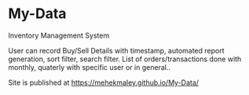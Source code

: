 # My-Data

Inventory Management System

User can record Buy/Sell Details with timestamp, automated report generation, sort filter, search filter.
List of orders/transactions done with monthly, quaterly with specific user or in general..

Site is published at https://mehekmaley.github.io/My-Data/
